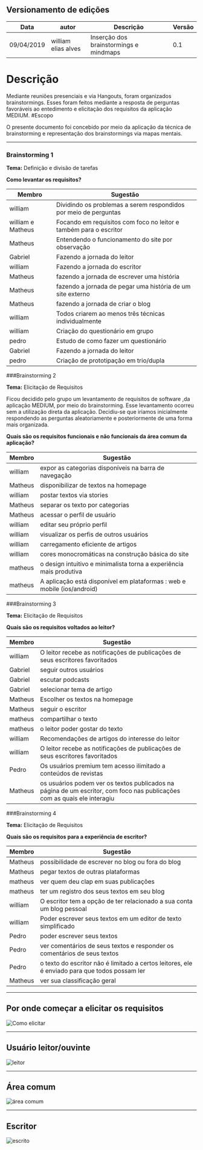 ## Versionamento de edições
| Data           | autor                | Descrição                           |Versão|
|----------------|----------------------|-------------------------------------|------|
|   09/04/2019   |   william elias alves| Inserção dos brainstormings e mindmaps| 0.1  |


# Descrição 
Mediante reuniões presenciais e via Hangouts, foram organizados brainstormings. Esses foram feitos mediante a resposta de perguntas favoráveis ao entedimento e elicitação dos requisitos da aplicação MEDIUM.
#Escopo

O presente documento foi concebido por meio da aplicação da técnica de brainstorming e representação dos brainstormings via mapas mentais.

***

### Brainstorming 1

**Tema:** Definição e divisão de tarefas 

**Como levantar os requisitos?**

| Membro     | Sugestão |
|------------|-----------|
| william    |Dividindo os problemas a serem respondidos por meio de perguntas|
| william  e Matheus   |Focando em requisitos com foco no leitor e também para o escritor|
| Matheus    |Entendendo o funcionamento do site por observação|
| Gabriel    |Fazendo a jornada do leitor|
| william    |Fazendo a jornada do escritor|
| Matheus    |fazendo a jornada de escrever uma história|
| Matheus    |fazendo a jornada de pegar uma história de um site externo|
| Matheus    |fazendo a jornada de criar o blog|
| william    |Todos criarem ao menos três técnicas individualmente|
| william    |Criação do questionário em grupo|
| pedro      |Estudo de como fazer um questionário|
| Gabriel    |Fazendo a jornada do leitor|
|pedro       |Criação de prototipação em trio/dupla|

###Brainstorming 2

**Tema:** Elicitação de Requisitos

Ficou decidido pelo grupo um levantamento de requisitos de software ,da aplicação MEDIUM, por meio do brainstorming. Esse levantamento ocorreu sem a utilização direta da aplicação. 
Decidiu-se que iriamos inicialmente respondendo as perguntas aleatoriamente e posteriormente de uma forma mais organizada.

**Quais são os requisitos funcionais e não funcionais da área comum da aplicação?**

| Membro     | Sugestão |
|------------|-----------|
| william    |expor as categorias disponíveis na barra de navegação|
| Matheus    |disponibilizar de textos na homepage|
| william    |postar textos via stories|
| Matheus    |separar os texto por categorias|
| Matheus    |acessar o perfil de usuário|
| william    |editar seu próprio perfil|
| william    |visualizar os perfis de outros usuários|
| william    |carregamento eficiente de artigos|
| william    |cores monocromáticas na construção básica do site|
|matheus     | o design intuitivo e minimalista torna a experiência mais produtiva|	
|matheus     | A aplicação está disponível em plataformas : web e mobile (ios/android)|

###Brainstorming 3

**Tema:** Elicitação de Requisitos

**Quais são os requisitos voltados ao leitor?**



| Membro     | Sugestão |
|------------|-----------|
| william    |O leitor recebe as notificações de publicações de seus escritores favoritados|
| Gabriel    |seguir outros usuários|
| Gabriel    | escutar podcasts     |
| Gabriel    | selecionar tema de artigo| 
| Matheus    |Escolher os textos na homepage|
| Matheus    |seguir o escritor|
|matheus     | compartilhar o texto|	
|matheus     | o leitor poder gostar do texto|
| william    |Recomendações de artigos do interesse do leitor|
| william    |O leitor recebe as notificações de publicações de seus escritores favoritados|
| Pedro    |Os usuários premium tem acesso ilimitado a conteúdos de revistas|
| Matheus    |os usuários podem ver os textos publicados na página de um escritor, com foco nas publicações com as quais ele interagiu|



###Brainstorming 4

**Tema:** Elicitação de Requisitos

**Quais são os requisitos para a experiência de escritor?**

| Membro     | Sugestão |
|------------|----------|
| Matheus    |possibilidade de escrever no blog ou fora do blog|
| Matheus    |pegar textos de outras plataformas|
|matheus     | ver quem deu clap em suas publicações|	
|matheus     | ter um registro dos seus textos em seu blog|
| william    |O escritor tem a opção de ter relacionado a sua conta um blog pessoal|
| william    |Poder escrever seus textos em um editor de texto simplificado|
| Pedro    |poder escrever seus textos|
| Pedro    |ver comentários de seus textos e responder os comentários de seus textos|
| Pedro    |o texto do escritor não é limitado a certos leitores, ele é enviado para que todos possam ler|
| Matheus    |ver sua classificação geral|

***
## Por onde começar a elicitar os requisitos

![Como elicitar](brainstormings/Brainstorming_Como-levantar-requisitos.jpg)
***
## Usuário leitor/ouvinte

![leitor](brainstormings/leitor.jpg)
***
## Área comum

![área comum](brainstormings/areacomum.jpg)
***
## Escritor

![escrito](brainstormings/escritor.jpg)